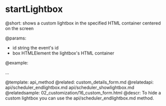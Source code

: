 startLightbox
=============
@short: shows a custom lightbox in the specified HTML container centered on the screen

@params: 
- id 	string 	the event's id
- box	HTMLElement		the lightbox's HTML container 

@example: 
<div id="my_form">
	...
</div>

<script>
scheduler.showLightbox = function(id) {
	scheduler.startLightbox(id, document.getElementById("my_form"));
	...
};
</script>


@template:	api_method
@related:
	custom_details_form.md
@relatedapi:
	 api/scheduler_endlightbox.md
     api/scheduler_showlightbox.md
@relatedsample:
	02_customization/16_custom_form.html
@descr: 
To hide a custom lightbox you can use the api/scheduler_endlightbox.md method.





